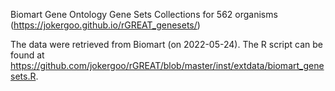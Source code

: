 

Biomart Gene Ontology Gene Sets Collections for 562 organisms (https://jokergoo.github.io/rGREAT_genesets/)


The data were retrieved from Biomart (on 2022-05-24). The R script can be found at https://github.com/jokergoo/rGREAT/blob/master/inst/extdata/biomart_genesets.R.


